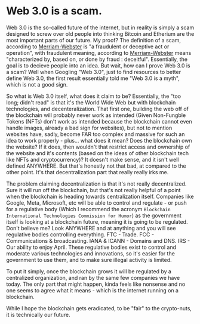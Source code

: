 # Web 3.0 is a scam.
Web 3.0 is the so-called future of the internet, but in reality is simply a scam designed to screw over old people into thinking Bitcoin and Etherium are the most important parts of our future. My proof? The definition of a scam, according to [Merriam-Webster](https://www.merriam-webster.com/dictionary/scam) is "a fraudulent or deceptive act or operation", with fraudulent meaning, according to [Merriam-Webster](https://www.merriam-webster.com/dictionary/fraudulent) means "characterized by, based on, or done by fraud : deceitful". Essentially, the goal is to decieve people into an idea. But wait, how can I prove Web 3.0 is a scam? Well when Googling "Web 3.0", just to find resources to better define Web 3.0, the first result essentially told me "Web 3.0 is a myth", which is not a good sign.

So what is Web 3.0 itself, what does it claim to be? Essentially, the "too long; didn't read" is that it's the World Wide Web but with blockchain technologies, and decenteralization. That first one, building the web off of the blockchain will probably never work as intended (Given Non-Fungble Tokens (NFTs) don't work as intended because the blockchain cannot even handle images, already a bad sign for websites), but not to mention websites have, sadly, become FAR too complex and massive for such an idea to work properly - plus... what does it mean? Does the blockchain own the website? If it does, then wouldn't that restrict access and ownership of the website and it's contents (based on the ideas of other blockchain tech like NFTs and cryptocurrency)? It doesn't make sense, and it isn't well defined ANYWHERE. But that's honestly not that bad, at compared to the other point. It's that decentralization part that really really irks me. 

The problem claiming decentralization is that it's not really decentralized. Sure it will run off the blockchain, but that's not really helpful of a point when the blockchain is heading towards centralization itself. Companies like Google, Meta, Microsoft, etc will be able to control and regulate - or push for a regulative body (Which I recommend the acronym `Blockchain International Technologies Commission for Humor`) as the government itself is looking at a blockchain future, meaning it is going to be regulated. Don't believe me? Look ANYWHERE and at anything and you will see regulative bodies controlling everything. FTC - Trade. FCC - Communications & broadcasting. IANA & ICANN - Domains and DNS. IRS - Our ability to enjoy April. These regulative bodies exist to control and moderate various technologies and innovations, so it's easier for the government to use them, and to make sure illegal activity is limited.

To put it simply, once the blockchain grows it will be regulated by a centralized organization, and ran by the same few companies we have today. The only part that might happen, kinda feels like nonsense and no one seems to agree what it means - which is the internet running on a blockchain.

While I hope the blockchain gets eradicated, to be "fair" to the crypto-nuts, it is technically our future.
